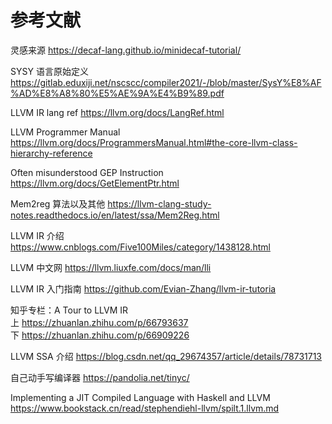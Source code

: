 # 参考文献

灵感来源 https://decaf-lang.github.io/minidecaf-tutorial/

SYSY 语言原始定义 https://gitlab.eduxiji.net/nscscc/compiler2021/-/blob/master/SysY%E8%AF%AD%E8%A8%80%E5%AE%9A%E4%B9%89.pdf

LLVM IR lang ref https://llvm.org/docs/LangRef.html

LLVM Programmer Manual https://llvm.org/docs/ProgrammersManual.html#the-core-llvm-class-hierarchy-reference

Often misunderstood GEP Instruction https://llvm.org/docs/GetElementPtr.html

Mem2reg 算法以及其他 https://llvm-clang-study-notes.readthedocs.io/en/latest/ssa/Mem2Reg.html

LLVM IR 介绍 https://www.cnblogs.com/Five100Miles/category/1438128.html

LLVM 中文网 https://llvm.liuxfe.com/docs/man/lli

LLVM IR 入门指南 https://github.com/Evian-Zhang/llvm-ir-tutoria

知乎专栏：A Tour to LLVM IR  
上 https://zhuanlan.zhihu.com/p/66793637  
下 https://zhuanlan.zhihu.com/p/66909226

LLVM SSA 介绍 https://blog.csdn.net/qq_29674357/article/details/78731713

自己动手写编译器 https://pandolia.net/tinyc/

Implementing a JIT Compiled Language with Haskell and LLVM
https://www.bookstack.cn/read/stephendiehl-llvm/spilt.1.llvm.md